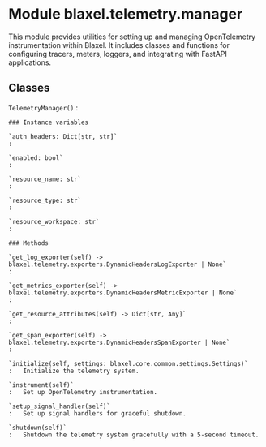Module blaxel.telemetry.manager
===============================
This module provides utilities for setting up and managing OpenTelemetry instrumentation within Blaxel.
It includes classes and functions for configuring tracers, meters, loggers, and integrating with FastAPI applications.

Classes
-------

`TelemetryManager()`
:   

    ### Instance variables

    `auth_headers: Dict[str, str]`
    :

    `enabled: bool`
    :

    `resource_name: str`
    :

    `resource_type: str`
    :

    `resource_workspace: str`
    :

    ### Methods

    `get_log_exporter(self) ‑> blaxel.telemetry.exporters.DynamicHeadersLogExporter | None`
    :

    `get_metrics_exporter(self) ‑> blaxel.telemetry.exporters.DynamicHeadersMetricExporter | None`
    :

    `get_resource_attributes(self) ‑> Dict[str, Any]`
    :

    `get_span_exporter(self) ‑> blaxel.telemetry.exporters.DynamicHeadersSpanExporter | None`
    :

    `initialize(self, settings: blaxel.core.common.settings.Settings)`
    :   Initialize the telemetry system.

    `instrument(self)`
    :   Set up OpenTelemetry instrumentation.

    `setup_signal_handler(self)`
    :   Set up signal handlers for graceful shutdown.

    `shutdown(self)`
    :   Shutdown the telemetry system gracefully with a 5-second timeout.